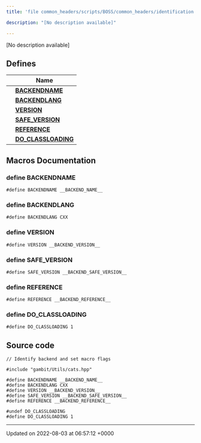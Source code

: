 ```yaml
---
title: 'file common_headers/scripts/BOSS/common_headers/identification.hpp'

description: "[No description available]"

---
```







[No description available]

## Defines

|                | Name           |
| -------------- | -------------- |
|  | **[BACKENDNAME](/documentation/code/gambit_2/files/scripts_2boss_2common__headers_2identification_8hpp/#define-backendname)**  |
|  | **[BACKENDLANG](/documentation/code/gambit_2/files/scripts_2boss_2common__headers_2identification_8hpp/#define-backendlang)**  |
|  | **[VERSION](/documentation/code/gambit_2/files/scripts_2boss_2common__headers_2identification_8hpp/#define-version)**  |
|  | **[SAFE_VERSION](/documentation/code/gambit_2/files/scripts_2boss_2common__headers_2identification_8hpp/#define-safe-version)**  |
|  | **[REFERENCE](/documentation/code/gambit_2/files/scripts_2boss_2common__headers_2identification_8hpp/#define-reference)**  |
|  | **[DO_CLASSLOADING](/documentation/code/gambit_2/files/scripts_2boss_2common__headers_2identification_8hpp/#define-do-classloading)**  |




## Macros Documentation

### define BACKENDNAME

```
#define BACKENDNAME __BACKEND_NAME__
```


### define BACKENDLANG

```
#define BACKENDLANG CXX
```


### define VERSION

```
#define VERSION __BACKEND_VERSION__
```


### define SAFE_VERSION

```
#define SAFE_VERSION __BACKEND_SAFE_VERSION__
```


### define REFERENCE

```
#define REFERENCE __BACKEND_REFERENCE__
```


### define DO_CLASSLOADING

```
#define DO_CLASSLOADING 1
```


## Source code

```
// Identify backend and set macro flags

#include "gambit/Utils/cats.hpp"

#define BACKENDNAME __BACKEND_NAME__
#define BACKENDLANG CXX
#define VERSION __BACKEND_VERSION__
#define SAFE_VERSION __BACKEND_SAFE_VERSION__
#define REFERENCE __BACKEND_REFERENCE__

#undef DO_CLASSLOADING
#define DO_CLASSLOADING 1
```


-------------------------------

Updated on 2022-08-03 at 06:57:12 +0000
